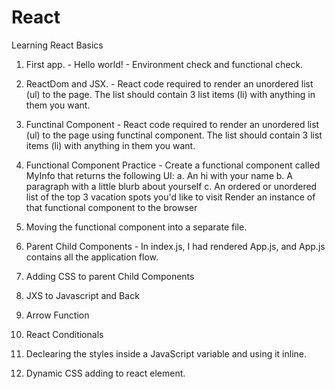 # React
Learning React Basics


1) First app.  -  Hello world! - Environment check and functional check.


2) ReactDom and JSX. - React code required to render an unordered list (ul) to the page. The list should contain 3 list items (li) with anything in them you want.


3) Functinal Component - React code required to render an unordered list (ul) to the page using functinal component. The list should contain 3 list items (li) with anything in them you want.

4) Functional Component Practice - Create a functional component called MyInfo that returns the following UI:
  a. An hi with your name
  b. A paragraph with a little blurb about yourself 
  c. An ordered or unordered list of the top 3 vacation spots you'd like to visit
  Render an instance of that functional component to the browser
  
5) Moving the functional component into a separate file.

6) Parent Child Components - In index.js, I had rendered App.js, and App.js contains all the application flow.

7) Adding CSS to parent Child Components

8) JXS to Javascript and Back

9) Arrow Function

10) React Conditionals

11) Declearing the styles inside a JavaScript variable and using it inline.

12) Dynamic CSS adding to react element.
